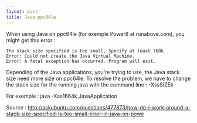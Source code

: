 ```yaml
---
layout: post
title: Java ppc64le
---
```


When using Java on ppc64le (for exemple Power8 at runabove.com), you might get this error :

	The stack size specified is too small, Specify at least 768k
	Error: Could not create the Java Virtual Machine.
	Error: A fatal exception has occurred. Program will exit.

Depending of the Java applications, you're trying to use, the Java stack size need more size on ppc64le.
To resolve the problem, we have to change the stack size for the running java with the command line : -XssSIZEk

For exemple : 
	java -Xss1664k JavaApplication

Source : http://askubuntu.com/questions/477873/how-do-i-work-around-a-stack-size-specified-is-too-small-error-in-java-on-powe
